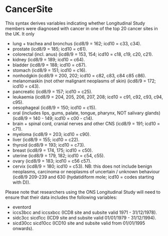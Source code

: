 # CancerSite
This syntax derives variables indicating whether Longitudinal Study members were diagnosed with cancer in one of the top 20 cancer sites in the UK. It only 
- lung + trachea and bronchus (icd8/9 = 162; icd10 = c33, c34).
- prostate (icd8/9 = 185; icd10 = c61).
- colorectal (incl. anus) (icd8/9 = 153, 154; icd10 = c18, c19, c20, c21).
- kidney (icd8/9 = 189; icd10 = c64).
- bladder (icd8/9 = 188; icd10 = c67).
- stomach (icd8/9 = 151; icd10 = c16).
- nonhodgkin (icd8/9 = 200, 202; icd10 = c82, c83, c84 c85 c86).
- melanomaskin (not other malignant neoplasms of skin) (icd8/9 = 172; icd10 = c43).
- pancreatic (icd8/9 = 157; icd10 = c25).
- leukaemia (icd8/9 = 204, 205, 206, 207, 208; icd10 = c91, c92, c93, c94, c95).
- oesophageal (icd8/9 = 150; icd10 = c15).
- oral (includes lips, gums, palate, tongue, pharynx, NOT salivary glands) (icd8/9 = 140 - 149; icd10 = c00 - c14).
- brain + spinal cord, cranial nerves and other CNS  (icd8/9 = 191; icd10 = c71).
- myeloma (icd8/9 = 203; icd10 = c90).
- liver (icd8/9 = 155; icd10 = c22).
- thyroid (icd8/9 = 193; icd10 = c73).
- breast (icd8/9 = 174, 175; icd10 = c50).
- uterine (icd8/9 = 179, 182; icd10 = c54, c55).
- ovary (icd8/9 = 183; icd10 = c56 c57).
- cervix (icd8/9 = 180; icd10 = c53).
NB: this does not include benign neoplasms, carcinoma or neoplasms of uncertain / unknown behaviour (icd8/9 209-239 and 630 (hydatidiform mole; icd10 = codes starting with D)).

Please note that researchers using the ONS Longitudinal Study will need to ensure that their data includes the following variables:
- eventord
- iccs3bcc and iccsxbcc (ICD8 site and subsite valid 1971 - 31/12/1978).
- sidc3cc sicd1cc (ICD9 site and subsite  valid 01/01/1979 - 31/12/1994).
- sicd30cc sicd10cc (ICD10 site and subsite valid from 01/01/1995 onwards).
